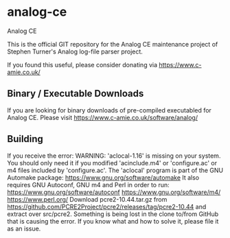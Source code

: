 # analog-ce
Analog CE

This is the official GIT repository for the Analog CE maintenance project of Stephen Turner's Analog log-file parser project.

If you found this useful, please consider donating via https://www.c-amie.co.uk/


## Binary / Executable Downloads
If you are looking for binary downloads of pre-compiled executabled for Analog CE. Please visit https://www.c-amie.co.uk/software/analog/

## Building
If you receive the error:
WARNING: 'aclocal-1.16' is missing on your system.
         You should only need it if you modified 'acinclude.m4' or
         'configure.ac' or m4 files included by 'configure.ac'.
         The 'aclocal' program is part of the GNU Automake package:
         <https://www.gnu.org/software/automake>
         It also requires GNU Autoconf, GNU m4 and Perl in order to run:
         <https://www.gnu.org/software/autoconf>
         <https://www.gnu.org/software/m4/>
         <https://www.perl.org/>
Download pcre2-10.44.tar.gz from https://github.com/PCRE2Project/pcre2/releases/tag/pcre2-10.44 and extract over src/pcre2. Something is being lost in the clone to/from GitHub that is causing the error. If you know what and how to solve it, please file it as an issue.
